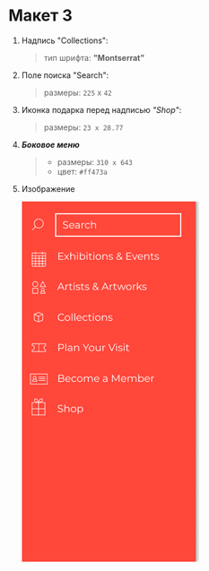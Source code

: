 # Макет 3
1. Надпись "Collections":
    > тип шрифта: __"Montserrat"__
2. Поле поиска "Search":
    > размеры: `225` x `42`
3. Иконка подарка перед надписью _"Shop"_:
    > размеры: `23 x 28.77`
4. ___Боковое меню___
   > * размеры: `310 x 643`
   > * цвет: `#ff473a`
6. Изображение

   ![](3.png)